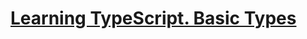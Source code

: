 # [Learning TypeScript. Basic Types](https://www.codewars.com/kata/learning-typescript-basic-types/)
